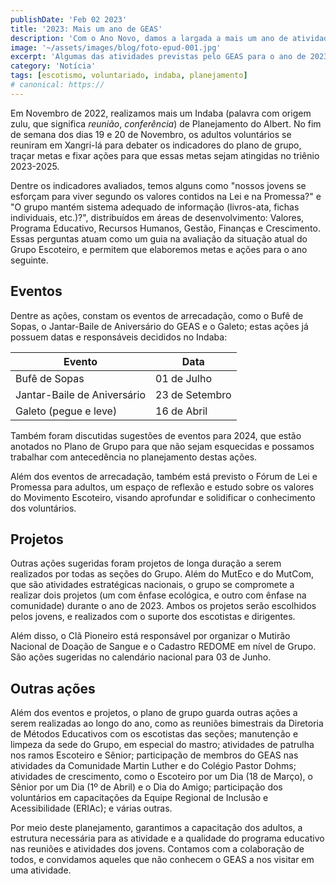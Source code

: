```yaml
---
publishDate: 'Feb 02 2023'
title: '2023: Mais um ano de GEAS'
description: 'Com o Ano Novo, damos a largada a mais um ano de atividades do GEAS: diversos eventos, acampamentos e projetos para o ano de 2023.'
image: '~/assets/images/blog/foto-epud-001.jpg'
excerpt: 'Algumas das atividades previstas pelo GEAS para o ano de 2023.'
category: 'Notícia'
tags: [escotismo, voluntariado, indaba, planejamento]
# canonical: https://
---
```


Em Novembro de 2022, realizamos mais um Indaba (palavra com origem zulu, que significa _reunião_, _conferência_) de Planejamento do Albert. No fim de semana dos dias 19 e 20 de Novembro, os adultos voluntários se reuniram em Xangri-lá para debater os indicadores do plano de grupo, traçar metas e fixar ações para que essas metas sejam atingidas no triênio 2023-2025.

Dentre os indicadores avaliados, temos alguns como "nossos jovens se esforçam para viver segundo os valores contidos na Lei e na Promessa?" e "O grupo mantém sistema adequado de informação (livros-ata, fichas individuais, etc.)?", distribuídos em áreas de desenvolvimento: Valores, Programa Educativo, Recursos Humanos, Gestão, Finanças e Crescimento. Essas perguntas atuam como um guia na avaliação da situação atual do Grupo Escoteiro, e permitem que elaboremos metas e ações para o ano seguinte.

## Eventos

Dentre as ações, constam os eventos de arrecadação, como o Bufê de Sopas, o Jantar-Baile de Aniversário do GEAS e o Galeto; estas ações já possuem datas e responsáveis decididos no Indaba:

| Evento                      | Data           |
| --------------------------- | -------------- |
| Bufê de Sopas               | 01 de Julho    |
| Jantar-Baile de Aniversário | 23 de Setembro |
| Galeto (pegue e leve)       | 16 de Abril    |

Também foram discutidas sugestões de eventos para 2024, que estão anotados no Plano de Grupo para que não sejam esquecidas e possamos trabalhar com antecedência no planejamento destas ações.

Além dos eventos de arrecadação, também está previsto o Fórum de Lei e Promessa para adultos, um espaço de reflexão e estudo sobre os valores do Movimento Escoteiro, visando aprofundar e solidificar o conhecimento dos voluntários.

## Projetos

Outras ações sugeridas foram projetos de longa duração a serem realizados por todas as seções do Grupo. Além do MutEco e do MutCom, que são atividades estratégicas nacionais, o grupo se compromete a realizar dois projetos (um com ênfase ecológica, e outro com ênfase na comunidade) durante o ano de 2023. Ambos os projetos serão escolhidos pelos jovens, e realizados com o suporte dos escotistas e dirigentes.

Além disso, o Clã Pioneiro está responsável por organizar o Mutirão Nacional de Doação de Sangue e o Cadastro REDOME em nível de Grupo. São ações sugeridas no calendário nacional para 03 de Junho.

## Outras ações

Além dos eventos e projetos, o plano de grupo guarda outras ações a serem realizadas ao longo do ano, como as reuniões bimestrais da Diretoria de Métodos Educativos com os escotistas das seções; manutenção e limpeza da sede do Grupo, em especial do mastro; atividades de patrulha nos ramos Escoteiro e Sênior; participação de membros do GEAS nas atividades da Comunidade Martin Luther e do Colégio Pastor Dohms; atividades de crescimento, como o Escoteiro por um Dia (18 de Março), o Sênior por um Dia (1º de Abril) e o Dia do Amigo; participação dos voluntários em capacitações da Equipe Regional de Inclusão e Acessibilidade (ERIAc); e várias outras.

Por meio deste planejamento, garantimos a capacitação dos adultos, a estrutura necessária para as atividade e a qualidade do programa educativo nas reuniões e atividades dos jovens. Contamos com a colaboração de todos, e convidamos aqueles que não conhecem o GEAS a nos visitar em uma atividade.
